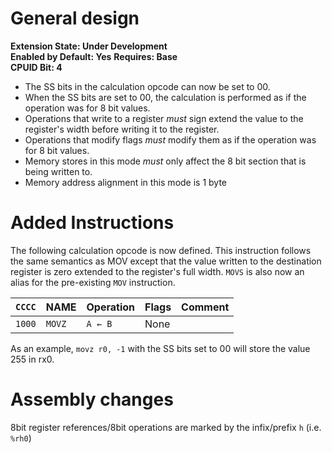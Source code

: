 # General design

**Extension State: Under Development**  
**Enabled by Default: Yes** 
**Requires: Base**  
**CPUID Bit: 4**  

- The SS bits in the calculation opcode can now be set to 00.
- When the SS bits are set to 00, the calculation is performed as if the operation was for 8 bit values.
- Operations that write to a register _must_ sign extend the value to the register's width before writing it to the register.
- Operations that modify flags _must_ modify them as if the operation was for 8 bit values.
- Memory stores in this mode _must_ only affect the 8 bit section that is being written to.
- Memory address alignment in this mode is 1 byte

# Added Instructions

The following calculation opcode is now defined. This instruction follows the same semantics as MOV except that the value written to the destination register is zero extended to the register's full width. `MOVS` is also now an alias for the pre-existing `MOV` instruction.

| `CCCC` | NAME       | Operation                          | Flags  | Comment     |
|--------|------------|------------------------------------|--------|-------------|
| `1000` | `MOVZ`     | `A ← B`                            | None   |             |

As an example, `movz r0, -1` with the SS bits set to 00 will store the value 255 in rx0.

# Assembly changes

8bit register references/8bit operations are marked by the infix/prefix `h` (i.e. `%rh0`)